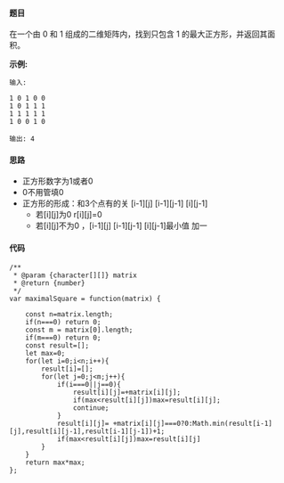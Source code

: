 #### 题目

在一个由 0 和 1 组成的二维矩阵内，找到只包含 1 的最大正方形，并返回其面积。

**示例:**

```
输入: 

1 0 1 0 0
1 0 1 1 1
1 1 1 1 1
1 0 0 1 0

输出: 4
```

#### 思路

- 正方形数字为1或者0
- 0不用管填0
- 正方形的形成：和3个点有的关 \[i-1][j] \[i-1][j-1] \[i][j-1]
  - 若\[i][j]为0 r\[i][j]=0
  - 若\[i][j]不为0 ，\[i-1][j] \[i-1][j-1] \[i][j-1]最小值 加一

#### 代码

```
/**
 * @param {character[][]} matrix
 * @return {number}
 */
var maximalSquare = function(matrix) {
    
    const n=matrix.length;
    if(n===0) return 0;
    const m = matrix[0].length;
    if(m===0) return 0;
    const result=[];
    let max=0;
    for(let i=0;i<n;i++){
        result[i]=[];
        for(let j=0;j<m;j++){
            if(i===0||j==0){
                result[i][j]=+matrix[i][j];
                if(max<result[i][j])max=result[i][j];
                continue;
            }
            result[i][j]= +matrix[i][j]===0?0:Math.min(result[i-1][j],result[i][j-1],result[i-1][j-1])+1;
            if(max<result[i][j])max=result[i][j]
        }
    }
    return max*max;
};
```

